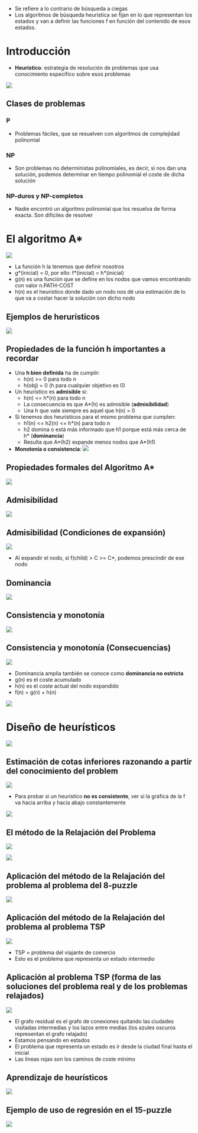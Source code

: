 - Se refiere a lo contrario de búsqueda a ciegas
- Los algoritmos de búsqueda heurística se fijan en lo que representan los estados y van a definir las funciones f en función del contenido de esos estados.

# Introducción

- **Heurístico**: estrategia de resolución de problemas que usa conocimiento específico sobre esos problemas

![](./img/Pasted%20image%2020230913170317.png)

## Clases de problemas

### P
- Problemas fáciles, que se resuelven con algoritmos de complejidad polinomial
### NP
- Son problemas no deterministas polinomiales, es decir, si nos dan una solución, podemos determinar en tiempo polinomial el coste de dicha solución
### NP-duros y NP-completos
- Nadie encontró un algoritmo polinomial que los resuelva de forma exacta. Son difíciles de resolver

# El algoritmo A*

![](./img/Pasted%20image%2020230913171154.png)

- La función h la tenemos que definir nosotros
- g*(inicial) = 0, por ello: f*(inicial) = h*(inicial)
- g(n) es una función que se define en los nodos que vamos encontrando con valor n.PATH-COST
- h(n) es el heurístico donde dado un nodo nos dé una estimación de lo que va a costar hacer la solución con dicho nodo

## Ejemplos de herurísticos

![](./img/Pasted%20image%2020230913171222.png)

## Propiedades de la función h importantes a recordar

- Una **h bien definida** ha de cumplir: 
	- h(n) >= 0 para todo n
	- h(obj) = 0 (h para cualquier objetivo es 0)
- Un heurístico es **admisible** si:
	- h(n) <= h*(n) para todo n
	- La consecuencia es que A*(h) es admisible (**admisibilidad**)
	- Una h que vale siempre es aquel que h(n) = 0
- Si tenemos dos heurísticos para el mismo problema que cumplen:
	- h1(n) <= h2(n) <= h*(n) para todo n
	- h2 domina o está más informado que h1 porque está más cerca de h* (**dominancia**)
	- Resulta que A*(h2) expande menos nodos que A*(h1)
- **Monotonía o consistencia**:
![](./img/Pasted%20image%2020230913174646.png)

## Propiedades formales del Algoritmo A*

![](./img/Pasted%20image%2020230918180648.png)

## Admisibilidad

![](./img/Pasted%20image%2020230918180739.png)

## Admisibilidad (Condiciones de expansión)

![](./img/Pasted%20image%2020230918182316.png)

- Al expandir el nodo, si f(child) > C >= C*, podemos prescindir de ese nodo

## Dominancia

![](./img/Pasted%20image%2020230918180804.png)

## Consistencia y monotonía

![](./img/Pasted%20image%2020230918184551.png)

## Consistencia y monotonía (Consecuencias)

![](./img/Pasted%20image%2020230918184644.png)

- Dominancia amplia también se conoce como **dominancia no estricta**
- g(n) es el coste acumulado
- h(n) es el coste actual del nodo expandido
- f(n) = g(n) + h(n)

![](./img/Pasted%20image%2020230918185249.png)

# Diseño de heurísticos

![](./img/Pasted%20image%2020230918191556.png)

## Estimación de cotas inferiores razonando a partir del conocimiento del problem

![](./img/Pasted%20image%2020230918191637.png)

- Para probar si un heurístico **no es consistente**, ver si la gráfica de la f va hacia arriba y hacia abajo constantemente

![](./img/IMG_5131.jpeg)

## El método de la Relajación del Problema

![](./img/Pasted%20image%2020230918193005.png)

![](./img/Pasted%20image%2020230918193247.png)

## Aplicación del método de la Relajación del problema al problema del 8-puzzle

![](./img/Pasted%20image%2020230918193753.png)

## Aplicación del método de la Relajación del problema al problema TSP

![](./img/Pasted%20image%2020230922160951.png)

- TSP = problema del viajante de comercio
- Esto es el problema que representa un estado intermedio

## Aplicación al problema TSP (forma de las soluciones del problema real y de los problemas relajados)

![](./img/Pasted%20image%2020230922162253.png)

- El grafo residual es el grafo de conexiones quitando las ciudades visitadas intermedias y los lazos entre medias (los azules oscuros representan el grafo relajado)
- Estamos pensando en estados
- El problema que representa un estado es ir desde la ciudad final hasta el inicial 
- Las líneas rojas son los caminos de coste mínimo

## Aprendizaje de heurísticos

![](./img/Pasted%20image%2020230922165229.png)

## Ejemplo de uso de regresión en el 15-puzzle

![](./img/Pasted%20image%2020230922165448.png)